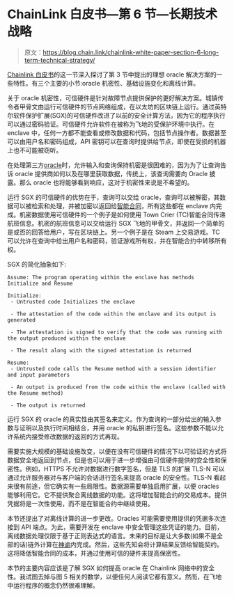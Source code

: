 # ChainLink 白皮书—第 6 节—长期技术战略

> 原文：<https://blog.chain.link/chainlink-white-paper-section-6-long-term-technical-strategy/>

[Chainlink 白皮书](https://chain.link/whitepaper)的这一节深入探讨了第 3 节中提出的理想 oracle 解决方案的一些特性。有三个主要的小节:oracle 机密性、基础设施变化和离线计算。

关于 oracle 机密性，可信硬件是针对故障节点提供保护的更好解决方案。城镇传令者甲骨文由运行可信硬件的节点网络组成，在以太坊的区块链上运行。通过英特尔软件保护扩展(SGX)的可信硬件改进了以前的安全计算方法，因为它的程序执行可以通过密码验证。可信硬件允许软件在被称为飞地的受保护环境中执行。在 enclave 中，任何一方都不能查看或修改数据和代码，包括节点操作者。数据甚至可以由用户名和密码组成，API 密钥可以在查询时提供给节点，即使在受损的机器上也不可能被窃听。

在处理第三方[oracle](https://chain.link/education/blockchain-oracles)时，允许输入和查询保持机密是很困难的，因为为了让查询告诉 oracle 提供商如何以及在哪里获取数据，传统上，该查询需要向 Oracle 披露。那么 oracle 也将能够看到响应，这对于机密性来说是不希望的。

运行 SGX 的可信硬件的优势在于，查询可以交给 oracle，查询可以被解密，其数据可以被检索和处理，并被加密以返回给[智能合同](https://chain.link/education/smart-contracts)，所有这些都在 enclave 内完成。机密数据使用可信硬件的一个例子是如何使用 Town Crier (TC)智能合同传递航班信息。机密的航班信息可以交给运行 SGX 飞地的甲骨文，并返回一个简单的是或否的回答给用户，写在区块链上。另一个例子是在 Steam 上交易游戏。TC 可以允许在查询中给出用户名和密码，验证游戏所有权，并在智能合约中转移所有权。

SGX 的简化抽象如下:

```
Assume: The program operating within the enclave has methods Initialize and Resume

Initialize:
 - Untrusted code Initializes the enclave

 - The attestation of the code within the enclave and its output is generated

 - The attestation is signed to verify that the code was running with the output produced within the enclave

 - The result along with the signed attestation is returned

Resume:
 - Untrusted code calls the Resume method with a session identifier and input parameters

 - An output is produced from the code within the enclave (called with the Resume method)

 - The output is returned
```

运行 SGX 的 oracle 的真实性由其签名来定义。作为查询的一部分给出的输入参数与证明以及执行时间相结合，并用 oracle 的私钥进行签名。这些参数不能以允许系统内接受修改数据的返回的方式再现。

需要实施大规模的基础设施改变，以便在没有可信硬件的情况下以可验证的方式将数据安全地返回到节点，但是也可以用于进一步增强由可信硬件提供的安全性和保密性。例如，HTTPS 不允许对数据进行数字签名，但是 TLS 的扩展 TLS-N 可以通过允许服务器对与客户端的会话进行签名来提高 oracle 的安全性。TLS-N 看起来很有前途，但它确实有一些局限性。数据源需要单独启用扩展，以便 oracles 能够利用它。它不提供聚合离线数据的功能。这将增加智能合约的交易成本。提供凭据将是一次性使用，而不是在智能合约中继续使用。

本节还提出了对离线计算的进一步更改。Oracles 可能需要使用提供的凭据多次连接到 API 端点。为此，需要开发在 enclave 中安全管理这些凭证的能力。目前，离线数据处理仅限于基于正则表达式的语言。未来的目标是让大多数(如果不是全部的话)链外计算在[神谕](https://blog.chain.link/what-is-the-blockchain-oracle-problem/)内完成。然后，这些先知会将计算结果反馈给智能契约。这将降低智能合同的成本，并通过使用可信的硬件来提高保密性。

本节的主要内容应该是了解 SGX 如何提高 oracle 在 Chainlink 网络中的安全性。我试图去掉与图 5 相关的数学，以便任何人阅读它都有意义。然而，在飞地中运行程序的概念仍然很难理解。